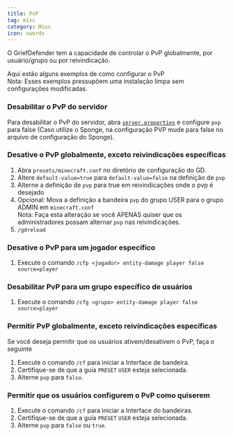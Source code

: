 ```yaml
---
title: PvP
tag: misc
category: Misc
icon: swords
---
```


O GriefDefender tem a capacidade de controlar o PvP globalmente, por usuário/grupo ou por reivindicação.  

Aqui estão alguns exemplos de como configurar o PvP  
Nota: Esses exemplos pressupõem uma instalação limpa sem configurações modificadas.  

### Desabilitar o PvP do servidor
Para desabilitar o PvP do servidor, abra [`server.properties`](https://pt.minecraft.wiki/w/Server.properties#pvp) e configure `pvp` para false (Caso utilize o Sponge, na configuração PVP mude para false no arquivo de configuração do Sponge).  

### Desative o PvP globalmente, exceto reivindicações específicas

1. Abra `presets/minecraft.conf` no diretório de configuração do GD.  
2. Altere `default-value=true` para `default-value=false` na definição de `pvp`  
3. Alterne a definição de `pvp` para true em reivindicações onde o pvp é desejado  
4. Opcional: Mova a definição a bandeira `pvp` do grupo USER para o grupo ADMIN em `minecraft.conf`  
Nota: Faça esta alteração se você APENAS quiser que os administradores possam alternar `pvp` nas reivindicações.  
5. `/gdreload`

### Desative o PvP para um jogador específico

1. Execute o comando `/cfp <jogador> entity-damage player false source=player`  

### Desabilitar PvP para um grupo específico de usuários

1. Execute o comando `/cfg <grupo> entity-damage player false source=player`  

### Permitir PvP globalmente, exceto reivindicações específicas

Se você deseja permitir que os usuários ativem/desativem o PvP, faça o seguinte  
1. Execute o comando `/cf` para iniciar a Interface de bandeira.  
2. Certifique-se de que a guia `PRESET` `USER` esteja selecionada.  
3. Alterne `pvp` para `falso`.  

### Permitir que os usuários configurem o PvP como quiserem

1. Execute o comando `/cf` para iniciar a Interface do bandeiras.  
2. Certifique-se de que a guia `PRESET` `USER` esteja selecionada.  
3. Alterne `pvp` para `false` ou `true`.  


